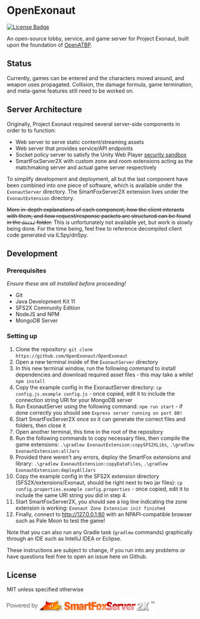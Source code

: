 # OpenExonaut

[//]: # (OpenATBP releases badge was here)
[//]: # (OpenATBP Trello badge was here)
[//]: # (OpenATBP Discord badge was here)
[![License Badge](https://img.shields.io/github/license/OpenExonaut/OpenExonaut)](https://github.com/OpenExonaut/OpenExonaut/blob/main/LICENSE.md)

An open-source lobby, service, and game server for Project Exonaut, built upon the foundation of [OpenATBP](https://github.com/OpenATBP/OpenATBP).

[//]: # (OpenATBP docs/screenshot2.png was here)

## Status
Currently, games can be entered and the characters moved around, and weapon uses propagated. Collision, the damage formula, game termination, and meta-game features still need to be worked on.

## Server Architecture
Originally, Project Exonaut required several server-side components in order to to function:
* Web server to serve static content/streaming assets
* Web server that provides service/API endpoints
* Socket policy server to satisfy the Unity Web Player [security sandbox](https://docs.unity3d.com/351/Documentation/Manual/SecuritySandbox.html)
* SmartFoxServer2X with custom zone and room extensions acting as the matchmaking server and actual game server respectively

To simplify development and deployment, all but the last component have been combined into one piece of software, which is available under the `ExonautServer` directory. The SmartFoxServer2X extension lives under the `ExonautExtension` directory.

~~More in-depth explanations of each component, how the client interacts with them, and how request/response packets are structured can be found in the `docs/` folder.~~
This is unfortunately not available yet, but work is slowly being done. For the time being, feel free to reference decompiled client code generated via ILSpy/dnSpy.

## Development

### Prerequisites 
*Ensure these are all installed before proceeding!*
* Git
* Java Development Kit 11
* SFS2X Community Edition
* NodeJS and NPM
* MongoDB Server 

### Setting up
1. Clone the repository: `git clone https://github.com/OpenExonaut/OpenExonaut`
1. Open a new terminal inside of the `ExonautServer` directory
1. In this new terminal window, run the following command to install dependencies and download required asset files - this may take a while! `npm install`
1. Copy the example config in the ExonautServer directory: `cp config.js.example config.js` - once copied, edit it to include the connection string URI for your MongoDB server
1. Run ExonautServer using the following command: `npm run start` - if done correctly you should see `Express server running on port 80!`
1. Start SmartFoxServer2X once so it can generate the correct files and folders, then close it
1. Open another terminal, this time in the root of the repository
1. Run the following commands to copy necessary files, then compile the game extensions: `.\gradlew ExonautExtension:copySFS2XLibs`, `.\gradlew ExonautExtension:allJars`
1. Provided there weren't any errors, deploy the SmartFox extensions and library: `.\gradlew ExonautExtension:copyDataFiles`, `.\gradlew ExonautExtension:deployAllJars`
1. Copy the example config in the SFS2X extension directory (SFS2X/extensions/Exonaut, should be right next to two jar files): `cp config.properties.example config.properties` - once copied, edit it to include the same URI string you did in step 4.
1. Start SmartFoxServer2X, you should see a log line indicating the zone extension is working: `Exonaut Zone Extension init finished`
1. Finally, connect to http://127.0.0.1:80 with an NPAPI-compatible browser such as Pale Moon to test the game!

Note that you can also run any Gradle task (`gradlew` commands) graphically through an IDE such as IntelliJ IDEA or Eclipse. 

These instructions are subject to change, if you run into any problems or have questions feel free to open an issue here on Github.

## License
MIT unless specified otherwise

![SFS2X Logo](docs/sfs2xlogo.png)
